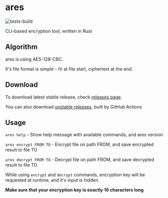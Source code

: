 # ares
![tests-build](https://github.com/ivan770/ares/workflows/tests-build/badge.svg)

CLI-based encryption tool, written in Rust
## Algorithm
ares is using AES-128-CBC.

It's file format is simple - IV at file start, ciphertext at the end.
## Download
To download latest stable release, check [releases page](https://github.com/ivan770/ares/releases).

You can also download [unstable releases](https://github.com/ivan770/ares/actions), built by GitHub Actions

## Usage
`ares help` - Show help message with available commands, and ares version

`ares encrypt FROM TO` - Encrypt file on path FROM, and save encrypted result to file TO

`ares decrypt FROM TO` - Decrypt file on path FROM, and save decrypted result to file TO

While using `encrypt` and `decrypt` commands, encryption key will be requested at runtime, and it's input is hidden.

**Make sure that your encryption key is exactly 16 characters long**

